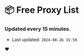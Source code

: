 # :package: Free Proxy List
### Updated every 15 minutes.

- Last updated: `2024-08-26 15:59`

:heart:
